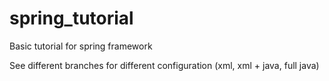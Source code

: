 # spring_tutorial
Basic tutorial for spring framework

See different branches for different configuration (xml, xml + java, full java)
